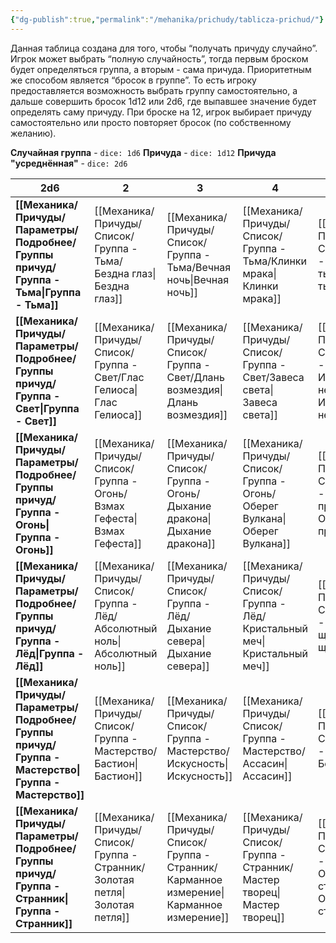 ```yaml
---
{"dg-publish":true,"permalink":"/mehanika/prichudy/tablicza-prichud/"}
---
```


Данная таблица создана для того, чтобы “получать причуду случайно”. Игрок может выбрать “полную случайность”, тогда первым броском будет определяться группа, а вторым - сама причуда. Приоритетным же способом является “бросок в группе”. То есть игроку предоставляется возможность выбрать группу самостоятельно, а дальше совершить бросок 1d12 или 2d6, где выпавшее значение будет определять саму причуду. При броске на 12, игрок выбирает причуду самостоятельно или просто повторяет бросок (по собственному желанию).

**Случайная группа** - `dice: 1d6` 
**Причуда** - `dice: 1d12` 
**Причуда "усреднённая"** - `dice: 2d6`

| 2d6                         | 2                   | 3                       | 4                   | 5                     | 6                    | 7                 | 8                      | 9                     | 10                         | 11                     |
| --------------------------- | ------------------- | ----------------------- | ------------------- | --------------------- | -------------------- | ----------------- | ---------------------- | --------------------- | -------------------------- | ---------------------- |
| **[[Механика/Причуды/Параметры/Подробнее/Группы причуд/Группа - Тьма\|Группа - Тьма]]**       | [[Механика/Причуды/Список/Группа - Тьма/Бездна глаз\|Бездна глаз]]     | [[Механика/Причуды/Список/Группа - Тьма/Вечная ночь\|Вечная ночь]]         | [[Механика/Причуды/Список/Группа - Тьма/Клинки мрака\|Клинки мрака]]    | [[Механика/Причуды/Список/Группа - Тьма/Магия тьмы\|Магия тьмы]]        | [[Механика/Причуды/Список/Группа - Тьма/Морок\|Морок]]            | [[Механика/Причуды/Список/Группа - Тьма/Оберег Тьмы\|Оберег Тьмы]]   | [[Механика/Причуды/Список/Группа - Тьма/Теневой двойник\|Теневой двойник]]    | [[Механика/Причуды/Список/Группа - Тьма/Шаг сквозь тень\|Шаг сквозь тень]]     | [[Механика/Причуды/Список/Группа - Тьма/Тихий шепот\|Тихий шепот]]            | [[Механика/Причуды/Список/Группа - Тьма/Чёрный саван\|Чёрный саван]]       |
| **[[Механика/Причуды/Параметры/Подробнее/Группы причуд/Группа - Свет\|Группа - Свет]]**       | [[Механика/Причуды/Список/Группа - Свет/Глас Гелиоса\|Глас Гелиоса]]    | [[Механика/Причуды/Список/Группа - Свет/Длань возмездия\|Длань возмездия]]     | [[Механика/Причуды/Список/Группа - Свет/Завеса света\|Завеса света]]    | [[Механика/Причуды/Список/Группа - Свет/Избранник небес\|Избранник небес]]   | [[Механика/Причуды/Список/Группа - Свет/Крылья Ра\|Крылья Ра]]        | [[Механика/Причуды/Список/Группа - Свет/Луч света\|Луч света]]     | [[Механика/Причуды/Список/Группа - Свет/Оберег света\|Оберег света]]       | [[Механика/Причуды/Список/Группа - Свет/Помощь солнца\|Помощь солнца]]     | [[Механика/Причуды/Список/Группа - Свет/Призма отблеска\|Призма отблеска]]        | [[Механика/Причуды/Список/Группа - Свет/Утренняя звезда\|Утренняя звезда]]    |
| **[[Механика/Причуды/Параметры/Подробнее/Группы причуд/Группа - Огонь\|Группа - Огонь]]**      | [[Механика/Причуды/Список/Группа - Огонь/Взмах Гефеста\|Взмах Гефеста]]   | [[Механика/Причуды/Список/Группа - Огонь/Дыхание дракона\|Дыхание дракона]]     | [[Механика/Причуды/Список/Группа - Огонь/Оберег Вулкана\|Оберег Вулкана]]  | [[Механика/Причуды/Список/Группа - Огонь/Ожог протуберанца\|Ожог протуберанца]] | [[Механика/Причуды/Список/Группа - Огонь/Пламя души\|Пламя души]]       | [[Механика/Причуды/Список/Группа - Огонь/Плащ Вулкана\|Плащ Вулкана]]  | [[Механика/Причуды/Список/Группа - Огонь/Последний уголёк\|Последний уголёк]]   | [[Механика/Причуды/Список/Группа - Огонь/Пульс пламени\|Пульс пламени]]     | [[Механика/Причуды/Список/Группа - Огонь/Таран - оружие героев!\|Таран - оружие героев!]] | [[Механика/Причуды/Список/Группа - Огонь/Тёплые слова\|Тёплые слова]]       |
| **[[Механика/Причуды/Параметры/Подробнее/Группы причуд/Группа - Лёд\|Группа - Лёд]]**        | [[Механика/Причуды/Список/Группа - Лёд/Абсолютный ноль\|Абсолютный ноль]] | [[Механика/Причуды/Список/Группа - Лёд/Дыхание севера\|Дыхание севера]]      | [[Механика/Причуды/Список/Группа - Лёд/Кристальный меч\|Кристальный меч]] | [[Механика/Причуды/Список/Группа - Лёд/Ледяной щит\|Ледяной щит]]       | [[Механика/Причуды/Список/Группа - Лёд/Морозная паутина\|Морозная паутина]] | [[Механика/Причуды/Список/Группа - Лёд/Оберег льда\|Оберег льда]]   | [[Механика/Причуды/Список/Группа - Лёд/Полярный скульптор\|Полярный скульптор]] | [[Механика/Причуды/Список/Группа - Лёд/Скольжение\|Скольжение]]        | [[Механика/Причуды/Список/Группа - Лёд/Снежный барс\|Снежный барс]]           | [[Механика/Причуды/Список/Группа - Лёд/Хладный глас\|Хладный глас]]       |
| **[[Механика/Причуды/Параметры/Подробнее/Группы причуд/Группа - Мастерство\|Группа - Мастерство]]** | [[Механика/Причуды/Список/Группа - Мастерство/Бастион\|Бастион]]         | [[Механика/Причуды/Список/Группа - Мастерство/Искусность\|Искусность]]          | [[Механика/Причуды/Список/Группа - Мастерство/Ассасин\|Ассасин]]         | [[Механика/Причуды/Список/Группа - Мастерство/Боец\|Боец]]              | [[Механика/Причуды/Список/Группа - Мастерство/Целитель\|Целитель]]         | [[Механика/Причуды/Список/Группа - Мастерство/Самурай\|Самурай]]       | [[Механика/Причуды/Список/Группа - Мастерство/Стрелок\|Стрелок]]            | [[Механика/Причуды/Список/Группа - Мастерство/Оберег мастера\|Оберег мастера]]    | [[Механика/Причуды/Список/Группа - Мастерство/Рука мастера\|Рука мастера]]           | [[Механика/Причуды/Список/Группа - Мастерство/Укротитель\|Укротитель]]         |
| **[[Механика/Причуды/Параметры/Подробнее/Группы причуд/Группа - Странник\|Группа - Странник]]**   | [[Механика/Причуды/Список/Группа - Странник/Золотая петля\|Золотая петля]]   | [[Механика/Причуды/Список/Группа - Странник/Карманное измерение\|Карманное измерение]] | [[Механика/Причуды/Список/Группа - Странник/Мастер творец\|Мастер творец]]   | [[Механика/Причуды/Список/Группа - Странник/Оберег странника\|Оберег странника]]  | [[Механика/Причуды/Список/Группа - Странник/Парламентёр\|Парламентёр]]      | [[Механика/Причуды/Список/Группа - Странник/Песнь Пустоты\|Песнь Пустоты]] | [[Механика/Причуды/Список/Группа - Странник/Слуга огня\|Слуга огня]]         | [[Механика/Причуды/Список/Группа - Странник/Хроники Пилигрима\|Хроники Пилигрима]] | [[Механика/Причуды/Список/Группа - Странник/Магия ветра\|Магия ветра]]            | [[Механика/Причуды/Список/Группа - Странник/След на чужом пути\|След на чужом пути]] | 
